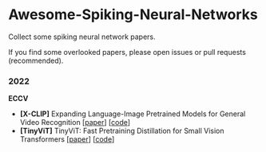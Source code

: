 # Awesome-Spiking-Neural-Networks

Collect some spiking neural network papers.

If you find some overlooked papers, please open issues or pull requests (recommended).

### 2022

**ECCV**
- **[X-CLIP]** Expanding Language-Image Pretrained Models for General Video Recognition [[paper](https://arxiv.org/abs/2208.02816)] [[code](https://aka.ms/X-CLIP)]
- **[TinyViT]** TinyViT: Fast Pretraining Distillation for Small Vision Transformers [[paper](https://arxiv.org/abs/2207.10666)] [[code](https://github.com/microsoft/Cream/tree/main/TinyViT)]
